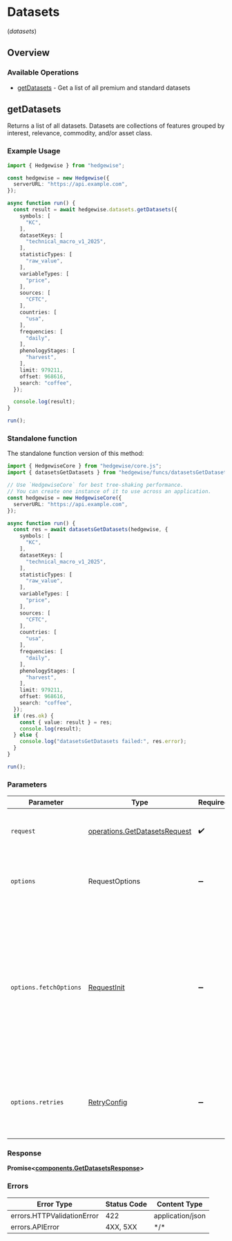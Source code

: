 # Datasets
(*datasets*)

## Overview

### Available Operations

* [getDatasets](#getdatasets) - Get a list of all premium and standard datasets

## getDatasets

Returns a list of all datasets. Datasets are collections of features grouped by interest, relevance, commodity, and/or asset class.

### Example Usage

<!-- UsageSnippet language="typescript" operationID="get_datasets" method="get" path="/v1/datasets" -->
```typescript
import { Hedgewise } from "hedgewise";

const hedgewise = new Hedgewise({
  serverURL: "https://api.example.com",
});

async function run() {
  const result = await hedgewise.datasets.getDatasets({
    symbols: [
      "KC",
    ],
    datasetKeys: [
      "technical_macro_v1_2025",
    ],
    statisticTypes: [
      "raw_value",
    ],
    variableTypes: [
      "price",
    ],
    sources: [
      "CFTC",
    ],
    countries: [
      "usa",
    ],
    frequencies: [
      "daily",
    ],
    phenologyStages: [
      "harvest",
    ],
    limit: 979211,
    offset: 968616,
    search: "coffee",
  });

  console.log(result);
}

run();
```

### Standalone function

The standalone function version of this method:

```typescript
import { HedgewiseCore } from "hedgewise/core.js";
import { datasetsGetDatasets } from "hedgewise/funcs/datasetsGetDatasets.js";

// Use `HedgewiseCore` for best tree-shaking performance.
// You can create one instance of it to use across an application.
const hedgewise = new HedgewiseCore({
  serverURL: "https://api.example.com",
});

async function run() {
  const res = await datasetsGetDatasets(hedgewise, {
    symbols: [
      "KC",
    ],
    datasetKeys: [
      "technical_macro_v1_2025",
    ],
    statisticTypes: [
      "raw_value",
    ],
    variableTypes: [
      "price",
    ],
    sources: [
      "CFTC",
    ],
    countries: [
      "usa",
    ],
    frequencies: [
      "daily",
    ],
    phenologyStages: [
      "harvest",
    ],
    limit: 979211,
    offset: 968616,
    search: "coffee",
  });
  if (res.ok) {
    const { value: result } = res;
    console.log(result);
  } else {
    console.log("datasetsGetDatasets failed:", res.error);
  }
}

run();
```

### Parameters

| Parameter                                                                                                                                                                      | Type                                                                                                                                                                           | Required                                                                                                                                                                       | Description                                                                                                                                                                    |
| ------------------------------------------------------------------------------------------------------------------------------------------------------------------------------ | ------------------------------------------------------------------------------------------------------------------------------------------------------------------------------ | ------------------------------------------------------------------------------------------------------------------------------------------------------------------------------ | ------------------------------------------------------------------------------------------------------------------------------------------------------------------------------ |
| `request`                                                                                                                                                                      | [operations.GetDatasetsRequest](../../models/operations/getdatasetsrequest.md)                                                                                                 | :heavy_check_mark:                                                                                                                                                             | The request object to use for the request.                                                                                                                                     |
| `options`                                                                                                                                                                      | RequestOptions                                                                                                                                                                 | :heavy_minus_sign:                                                                                                                                                             | Used to set various options for making HTTP requests.                                                                                                                          |
| `options.fetchOptions`                                                                                                                                                         | [RequestInit](https://developer.mozilla.org/en-US/docs/Web/API/Request/Request#options)                                                                                        | :heavy_minus_sign:                                                                                                                                                             | Options that are passed to the underlying HTTP request. This can be used to inject extra headers for examples. All `Request` options, except `method` and `body`, are allowed. |
| `options.retries`                                                                                                                                                              | [RetryConfig](../../lib/utils/retryconfig.md)                                                                                                                                  | :heavy_minus_sign:                                                                                                                                                             | Enables retrying HTTP requests under certain failure conditions.                                                                                                               |

### Response

**Promise\<[components.GetDatasetsResponse](../../models/components/getdatasetsresponse.md)\>**

### Errors

| Error Type                 | Status Code                | Content Type               |
| -------------------------- | -------------------------- | -------------------------- |
| errors.HTTPValidationError | 422                        | application/json           |
| errors.APIError            | 4XX, 5XX                   | \*/\*                      |